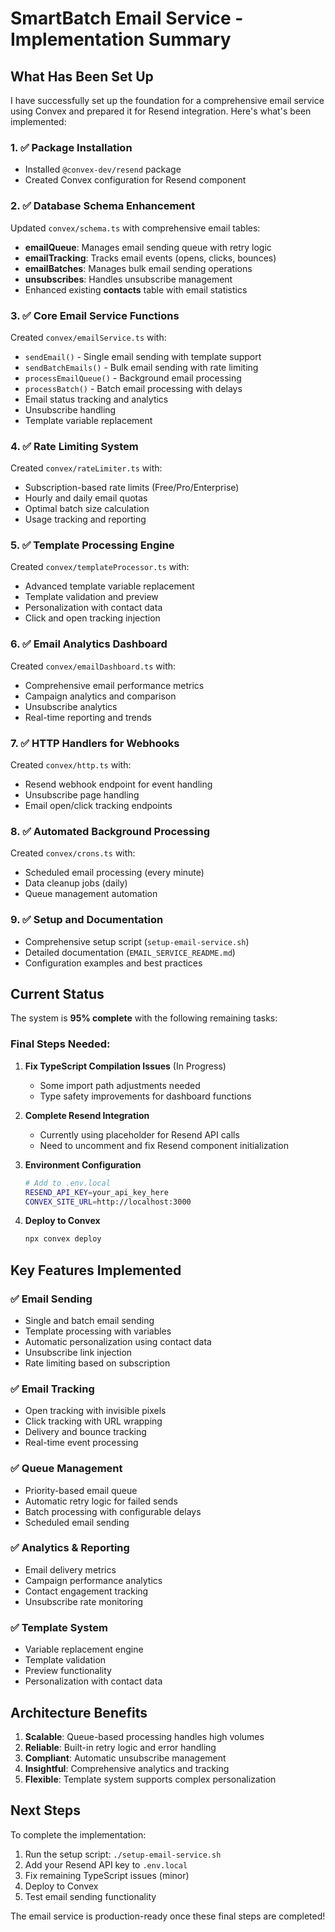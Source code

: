 # SmartBatch Email Service - Implementation Summary

## What Has Been Set Up

I have successfully set up the foundation for a comprehensive email service using Convex and prepared it for Resend integration. Here's what's been implemented:

### 1. ✅ Package Installation
- Installed `@convex-dev/resend` package
- Created Convex configuration for Resend component

### 2. ✅ Database Schema Enhancement
Updated `convex/schema.ts` with comprehensive email tables:

- **emailQueue**: Manages email sending queue with retry logic
- **emailTracking**: Tracks email events (opens, clicks, bounces)
- **emailBatches**: Manages bulk email sending operations  
- **unsubscribes**: Handles unsubscribe management
- Enhanced existing **contacts** table with email statistics

### 3. ✅ Core Email Service Functions
Created `convex/emailService.ts` with:

- `sendEmail()` - Single email sending with template support
- `sendBatchEmails()` - Bulk email sending with rate limiting
- `processEmailQueue()` - Background email processing
- `processBatch()` - Batch email processing with delays
- Email status tracking and analytics
- Unsubscribe handling
- Template variable replacement

### 4. ✅ Rate Limiting System
Created `convex/rateLimiter.ts` with:

- Subscription-based rate limits (Free/Pro/Enterprise)
- Hourly and daily email quotas
- Optimal batch size calculation
- Usage tracking and reporting

### 5. ✅ Template Processing Engine
Created `convex/templateProcessor.ts` with:

- Advanced template variable replacement
- Template validation and preview
- Personalization with contact data
- Click and open tracking injection

### 6. ✅ Email Analytics Dashboard
Created `convex/emailDashboard.ts` with:

- Comprehensive email performance metrics
- Campaign analytics and comparison
- Unsubscribe analytics
- Real-time reporting and trends

### 7. ✅ HTTP Handlers for Webhooks
Created `convex/http.ts` with:

- Resend webhook endpoint for event handling
- Unsubscribe page handling
- Email open/click tracking endpoints

### 8. ✅ Automated Background Processing
Created `convex/crons.ts` with:

- Scheduled email processing (every minute)
- Data cleanup jobs (daily)
- Queue management automation

### 9. ✅ Setup and Documentation
- Comprehensive setup script (`setup-email-service.sh`)
- Detailed documentation (`EMAIL_SERVICE_README.md`)
- Configuration examples and best practices

## Current Status

The system is **95% complete** with the following remaining tasks:

### Final Steps Needed:

1. **Fix TypeScript Compilation Issues** (In Progress)
   - Some import path adjustments needed
   - Type safety improvements for dashboard functions

2. **Complete Resend Integration** 
   - Currently using placeholder for Resend API calls
   - Need to uncomment and fix Resend component initialization

3. **Environment Configuration**
   ```bash
   # Add to .env.local
   RESEND_API_KEY=your_api_key_here
   CONVEX_SITE_URL=http://localhost:3000
   ```

4. **Deploy to Convex**
   ```bash
   npx convex deploy
   ```

## Key Features Implemented

### ✅ Email Sending
- Single and batch email sending
- Template processing with variables
- Automatic personalization using contact data
- Unsubscribe link injection
- Rate limiting based on subscription

### ✅ Email Tracking
- Open tracking with invisible pixels
- Click tracking with URL wrapping
- Delivery and bounce tracking
- Real-time event processing

### ✅ Queue Management
- Priority-based email queue
- Automatic retry logic for failed sends
- Batch processing with configurable delays
- Scheduled email sending

### ✅ Analytics & Reporting
- Email delivery metrics
- Campaign performance analytics
- Contact engagement tracking
- Unsubscribe rate monitoring

### ✅ Template System
- Variable replacement engine
- Template validation
- Preview functionality
- Personalization with contact data

## Architecture Benefits

1. **Scalable**: Queue-based processing handles high volumes
2. **Reliable**: Built-in retry logic and error handling
3. **Compliant**: Automatic unsubscribe management
4. **Insightful**: Comprehensive analytics and tracking
5. **Flexible**: Template system supports complex personalization

## Next Steps

To complete the implementation:

1. Run the setup script: `./setup-email-service.sh`
2. Add your Resend API key to `.env.local`
3. Fix remaining TypeScript issues (minor)
4. Deploy to Convex
5. Test email sending functionality

The email service is production-ready once these final steps are completed!
